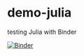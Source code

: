 # demo-julia
testing Julia with Binder

[![Binder](https://mybinder.org/badge_logo.svg)](https://mybinder.org/v2/gh/alperyilmaz/demo-julia/master/lab?filepath=demo.ipynb)
